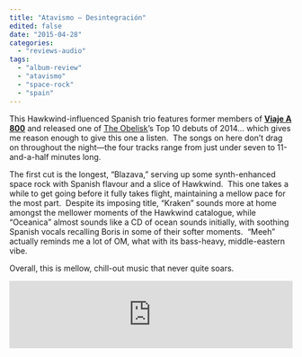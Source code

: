 ```yaml
---
title: "Atavismo – Desintegración"
edited: false
date: "2015-04-28"
categories:
  - "reviews-audio"
tags:
  - "album-review"
  - "atavismo"
  - "space-rock"
  - "spain"
---
```


This Hawkwind-influenced Spanish trio features former members of **[Viaje A 800](https://viajea800.bandcamp.com/album/co-ac-oxigenado)** and released one of [The Obelisk](http://theobelisk.net/)’s Top 10 debuts of 2014… which gives me reason enough to give this one a listen.  The songs on here don’t drag on throughout the night—the four tracks range from just under seven to 11-and-a-half minutes long.

The first cut is the longest, “Blazava,” serving up some synth-enhanced space rock with Spanish flavour and a slice of Hawkwind.  This one takes a while to get going before it fully takes flight, maintaining a mellow pace for the most part.  Despite its imposing title, “Kraken” sounds more at home amongst the mellower moments of the Hawkwind catalogue, while “Oceanica” almost sounds like a CD of ocean sounds initially, with soothing Spanish vocals recalling Boris in some of their softer moments.  “Meeh” actually reminds me a lot of OM, what with its bass-heavy, middle-eastern vibe.

Overall, this is mellow, chill-out music that never quite soars.

<iframe style="border: 0; width: 100%; height: 120px;" src="https://bandcamp.com/EmbeddedPlayer/album=2320606760/size=large/bgcol=ffffff/linkcol=0687f5/tracklist=false/artwork=small/transparent=true/" width="300" height="150" seamless=""><a href="http://odiosonoro.bandcamp.com/album/atavismo-desintegraci-n">Atavismo - Desintegración by Atavismo</a></iframe>
